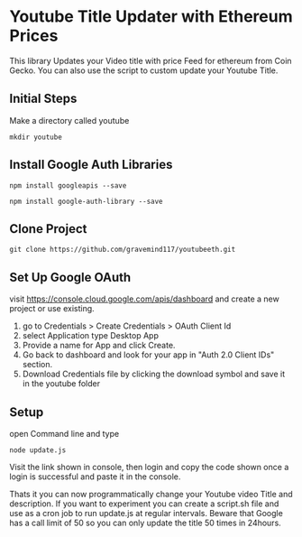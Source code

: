 # Youtube Title Updater with Ethereum Prices

This library Updates your Video title with price Feed for ethereum from Coin Gecko. You can also use the script to custom update your Youtube Title.

## Initial Steps
Make a directory called youtube

    mkdir youtube

## Install Google Auth Libraries

    npm install googleapis --save
    
    npm install google-auth-library --save

## Clone Project

    git clone https://github.com/gravemind117/youtubeeth.git

## Set Up Google OAuth

visit https://console.cloud.google.com/apis/dashboard and create a new project or use existing.

 1. go to Credentials > Create Credentials > OAuth Client Id
 2. select Application type Desktop App
 3. Provide a name for App and click Create.
 4. Go back to dashboard and look for your app in "Auth 2.0 Client IDs" section.
 5. Download Credentials file by clicking the download symbol and save it in the youtube folder

## Setup

open Command line and type

    node update.js

Visit the link shown in console, then login and copy the code shown once a login is successful and paste it in the console.

Thats it you can now programmatically change your Youtube video Title and description. If you want to experiment you can create a script.sh file and use as a cron job to run update.js at regular intervals. Beware that Google has a call limit of 50 so you can only update the title 50 times in 24hours.

